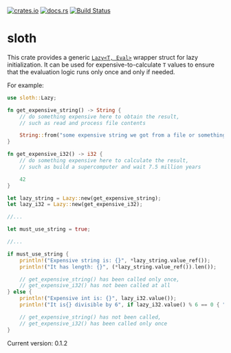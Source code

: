 [![crates.io](http://meritbadge.herokuapp.com/sloth)](https://crates.io/crates/sloth)
[![docs.rs](https://docs.rs/sloth/badge.svg)](https://docs.rs/sloth)
[![Build Status](https://travis-ci.org/terrapass/rs-sloth.svg?branch=master)](https://travis-ci.org/terrapass/rs-sloth)

# sloth

This crate provides a generic [`Lazy<T, Eval>`](https://docs.rs/sloth/0.1.2/sloth/struct.Lazy.html) wrapper struct for lazy initialization.
It can be used for expensive-to-calculate `T` values to ensure that the evaluation logic runs
only once and only if needed.

For example:
```rust
use sloth::Lazy;

fn get_expensive_string() -> String {
    // do something expensive here to obtain the result,
    // such as read and process file contents

    String::from("some expensive string we got from a file or something")
}

fn get_expensive_i32() -> i32 {
    // do something expensive here to calculate the result,
    // such as build a supercomputer and wait 7.5 million years

    42
}

let lazy_string = Lazy::new(get_expensive_string);
let lazy_i32 = Lazy::new(get_expensive_i32);

//...

let must_use_string = true;

//...

if must_use_string {
    println!("Expensive string is: {}", *lazy_string.value_ref());
    println!("It has length: {}", (*lazy_string.value_ref()).len());

    // get_expensive_string() has been called only once,
    // get_expensive_i32() has not been called at all
} else {
    println!("Expensive int is: {}", lazy_i32.value());
    println!("It is{} divisible by 6", if lazy_i32.value() % 6 == 0 { "" } else { " not" });

    // get_expensive_string() has not been called,
    // get_expensive_i32() has been called only once
}

```

Current version: 0.1.2
